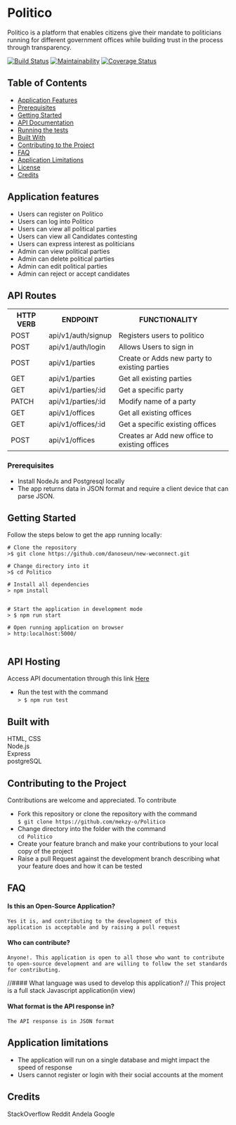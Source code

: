 # Politico

Politico is a platform that enables citizens give their mandate to politicians running for different government offices while building trust in the process through transparency.

[![Build Status](https://travis-ci.org/mekzy-o/Politico.svg?branch=develop)](https://travis-ci.org/mekzy-o/Politico)
[![Maintainability](https://api.codeclimate.com/v1/badges/61add9889ea60f44602c/maintainability)](https://codeclimate.com/github/mekzy-o/Politico/maintainability)
[![Coverage Status](https://coveralls.io/repos/github/mekzy-o/Politico/badge.svg?branch=develop)](https://coveralls.io/github/mekzy-o/Politico?branch=develop)

## Table of Contents
- [Application Features](#application-features)
- [Prerequisites](#prerequisites)
- [Getting Started](#getting-started)
- [API Documentation](#api-documentation)
- [Running the tests](#running-the-tests)
- [Built With](#built-with)
- [Contributing to the Project](#contributing-to-the-project)
- [FAQ](#faq)
- [Application Limitations](#application-limitations)
- [License](#license)
- [Credits](#credits)


## Application features
* Users can register on Politico
* Users can log into Politico
* Users can view all political parties
* Users can view all Candidates contesting
* Users can express interest as politicians
* Admin can view political parties
* Admin can delete political parties
* Admin can edit political parties
* Admin can reject or accept candidates

## API Routes

<table>
<tr><th>HTTP VERB</th><th>ENDPOINT</th><th>FUNCTIONALITY</th></tr>
<tr><td>POST</td> <td>api/v1/auth/signup</td>  <td>Registers users to politico</td></tr>

<tr><td>POST</td> <td>api/v1/auth/login</td>  <td>Allows Users to sign in</td></tr>

<tr><td>POST</td> <td>api/v1/parties</td> <td>Create or Adds new party to existing parties</td></tr>

<tr><td>GET</td> <td>api/v1/parties</td> <td>Get all existing parties</td></tr>

<tr><td>GET</td> <td>api/v1/parties/:id</td> <td>Get a specific party</td></tr>

<tr><td>PATCH</td> <td>api/v1/parties/:id</td> <td>Modify name of a party<td></tr>

<tr><td>GET</td> <td>api/v1/offices</td> <td>Get all existing offices<td></tr>

<tr><td>GET</td> <td>api/v1/offices/:id</td> <td>Get a specific existing offices</td></tr>

<tr><td>POST</td> <td>api/v1/offices</td> <td>Creates ar Add new office to existing offices</td></tr>
</table>


### Prerequisites
* Install NodeJs and Postgresql locally
* The app returns data in JSON format and require a client device that can parse JSON.

## Getting Started
Follow the steps below to get the app running locally:
```
# Clone the repository
>$ git clone https://github.com/danoseun/new-weconnect.git

# Change directory into it
>$ cd Politico

# Install all dependencies
> npm install


# Start the application in development mode
> $ npm run start

# Open running application on browser
> http:localhost:5000/


```

## API Hosting
Access API documentation through this link [Here](https://mekzy-politico.herokuapp.com/)

* Run the test with the command  
`> $ npm run test`
## Built with

HTML, CSS  
Node.js  
Express  
postgreSQL  

## Contributing to the Project
Contributions are welcome and appreciated. To contribute

- Fork this repository or clone the repository with the command  
`$ git clone https://github.com/mekzy-o/Politico`
- Change directory into the folder with the command  
`cd Politico`
- Create your feature branch and make your contributions to your local copy of the project
- Raise a pull Request against the development branch describing what your feature does and how it can be tested

## FAQ
#### Is this an Open-Source Application?
    Yes it is, and contributing to the development of this
    application is acceptable and by raising a pull request
    

#### Who can contribute?
    Anyone!. This application is open to all those who want to contribute to open-source development and are willing to follow the set standards for contributing.
    
//#### What language was used to develop this application?
   // This project is a full stack Javascript application(in view)
    

#### What format is the API response in?
    The API response is in JSON format

## Application limitations
* The application will run on a single database and might impact the speed of response
* Users cannot register or login with their social accounts at the moment
## Credits
StackOverflow
Reddit
Andela
Google